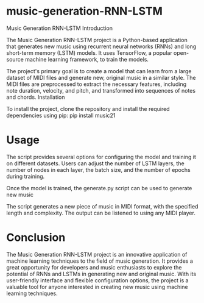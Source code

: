 # music-generation-RNN-LSTM
Music Generation RNN-LSTM
Introduction

The Music Generation RNN-LSTM project is a Python-based application that generates new music using recurrent neural networks (RNNs) and long short-term memory (LSTM) models. It uses TensorFlow, a popular open-source machine learning framework, to train the models.

The project's primary goal is to create a model that can learn from a large dataset of MIDI files and generate new, original music in a similar style. The MIDI files are preprocessed to extract the necessary features, including note duration, velocity, and pitch, and transformed into sequences of notes and chords.
Installation

To install the project, clone the repository and install the required dependencies using pip:
pip install music21
# Usage

The script provides several options for configuring the model and training it on different datasets. Users can adjust the number of LSTM layers, the number of nodes in each layer, the batch size, and the number of epochs during training.

Once the model is trained, the generate.py script can be used to generate new music

The script generates a new piece of music in MIDI format, with the specified length and complexity. The output can be listened to using any MIDI player.

# Conclusion

The Music Generation RNN-LSTM project is an innovative application of machine learning techniques to the field of music generation. It provides a great opportunity for developers and music enthusiasts to explore the potential of RNNs and LSTMs in generating new and original music. With its user-friendly interface and flexible configuration options, the project is a valuable tool for anyone interested in creating new music using machine learning techniques.
